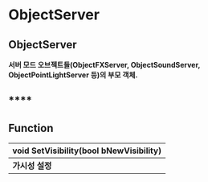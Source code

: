 # ObjectServer

## **ObjectServer**

**서버 모드 오브젝트들\(ObjectFXServer, ObjectSoundServer, ObjectPointLightServer 등\)의 부모 객체.**

## \*\*\*\*

## **Function**

| **void SetVisibility\(bool bNewVisibility\)** |
| :--- |
| **가시성 설정** |

